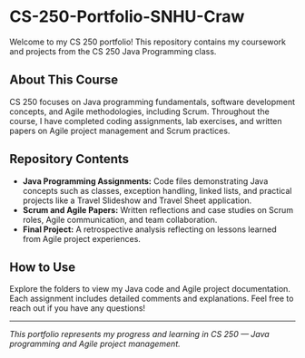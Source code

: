 # CS-250-Portfolio-SNHU-Craw

Welcome to my CS 250 portfolio! This repository contains my coursework and projects from the CS 250 Java Programming class.

## About This Course
CS 250 focuses on Java programming fundamentals, software development concepts, and Agile methodologies, including Scrum. Throughout the course, I have completed coding assignments, lab exercises, and written papers on Agile project management and Scrum practices.

## Repository Contents
- **Java Programming Assignments:** Code files demonstrating Java concepts such as classes, exception handling, linked lists, and practical projects like a Travel Slideshow and Travel Sheet application.
- **Scrum and Agile Papers:** Written reflections and case studies on Scrum roles, Agile communication, and team collaboration.
- **Final Project:** A retrospective analysis reflecting on lessons learned from Agile project experiences.

## How to Use
Explore the folders to view my Java code and Agile project documentation. Each assignment includes detailed comments and explanations. Feel free to reach out if you have any questions!

---

*This portfolio represents my progress and learning in CS 250 — Java programming and Agile project management.*



